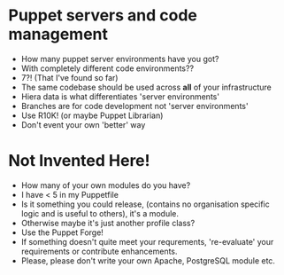 <!SLIDE incremental bullets>
# Puppet servers and code management

* How many puppet server environments have you got?
* With completely different code environments??
* 7?! (That I've found so far)
* The same codebase should be used across **all** of your infrastructure
* Hiera data is what differentiates 'server environments'
* Branches are for code development not 'server environments'
* Use R10K! (or maybe Puppet Librarian)
* Don't event your own 'better' way

<!SLIDE incremental bullets>
# Not Invented Here!

* How many of your own modules do you have?
* I have < 5 in my Puppetfile
* Is it something you could release, (contains no organisation specific logic and is useful to others), it's a module.
* Otherwise maybe it's just another profile class?
* Use the Puppet Forge!
* If something doesn't quite meet your requrements, 're-evaluate' your requirements or contribute enhancements.
* Please, please don't write your own Apache, PostgreSQL module etc.
